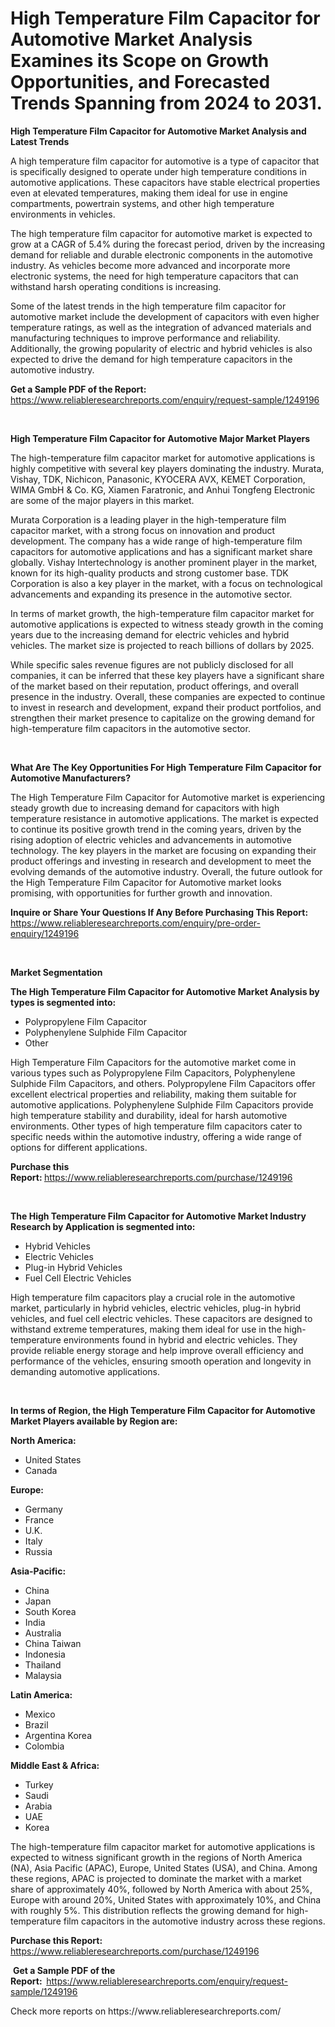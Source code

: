 <p><h1>High Temperature Film Capacitor for Automotive Market Analysis Examines its Scope on Growth Opportunities, and Forecasted Trends Spanning from 2024 to 2031.</h1></p><p><strong>High Temperature Film Capacitor for Automotive Market Analysis and Latest Trends</strong></p>
<p><p>A high temperature film capacitor for automotive is a type of capacitor that is specifically designed to operate under high temperature conditions in automotive applications. These capacitors have stable electrical properties even at elevated temperatures, making them ideal for use in engine compartments, powertrain systems, and other high temperature environments in vehicles.</p><p>The high temperature film capacitor for automotive market is expected to grow at a CAGR of 5.4% during the forecast period, driven by the increasing demand for reliable and durable electronic components in the automotive industry. As vehicles become more advanced and incorporate more electronic systems, the need for high temperature capacitors that can withstand harsh operating conditions is increasing.</p><p>Some of the latest trends in the high temperature film capacitor for automotive market include the development of capacitors with even higher temperature ratings, as well as the integration of advanced materials and manufacturing techniques to improve performance and reliability. Additionally, the growing popularity of electric and hybrid vehicles is also expected to drive the demand for high temperature capacitors in the automotive industry.</p></p>
<p><strong>Get a Sample PDF of the Report:&nbsp;</strong> <a href="https://www.reliableresearchreports.com/enquiry/request-sample/1249196">https://www.reliableresearchreports.com/enquiry/request-sample/1249196</a></p>
<p>&nbsp;</p>
<p><strong>High Temperature Film Capacitor for Automotive Major Market Players</strong></p>
<p><p>The high-temperature film capacitor market for automotive applications is highly competitive with several key players dominating the industry. Murata, Vishay, TDK, Nichicon, Panasonic, KYOCERA AVX, KEMET Corporation, WIMA GmbH & Co. KG, Xiamen Faratronic, and Anhui Tongfeng Electronic are some of the major players in this market.</p><p>Murata Corporation is a leading player in the high-temperature film capacitor market, with a strong focus on innovation and product development. The company has a wide range of high-temperature film capacitors for automotive applications and has a significant market share globally. Vishay Intertechnology is another prominent player in the market, known for its high-quality products and strong customer base. TDK Corporation is also a key player in the market, with a focus on technological advancements and expanding its presence in the automotive sector.</p><p>In terms of market growth, the high-temperature film capacitor market for automotive applications is expected to witness steady growth in the coming years due to the increasing demand for electric vehicles and hybrid vehicles. The market size is projected to reach billions of dollars by 2025.</p><p>While specific sales revenue figures are not publicly disclosed for all companies, it can be inferred that these key players have a significant share of the market based on their reputation, product offerings, and overall presence in the industry. Overall, these companies are expected to continue to invest in research and development, expand their product portfolios, and strengthen their market presence to capitalize on the growing demand for high-temperature film capacitors in the automotive sector.</p></p>
<p>&nbsp;</p>
<p><strong>What Are The Key Opportunities For High Temperature Film Capacitor for Automotive Manufacturers?</strong></p>
<p><p>The High Temperature Film Capacitor for Automotive market is experiencing steady growth due to increasing demand for capacitors with high temperature resistance in automotive applications. The market is expected to continue its positive growth trend in the coming years, driven by the rising adoption of electric vehicles and advancements in automotive technology. The key players in the market are focusing on expanding their product offerings and investing in research and development to meet the evolving demands of the automotive industry. Overall, the future outlook for the High Temperature Film Capacitor for Automotive market looks promising, with opportunities for further growth and innovation.</p></p>
<p><strong>Inquire or Share Your Questions If Any Before Purchasing This Report:</strong> <a href="https://www.reliableresearchreports.com/enquiry/pre-order-enquiry/1249196">https://www.reliableresearchreports.com/enquiry/pre-order-enquiry/1249196</a></p>
<p>&nbsp;</p>
<p><strong>Market Segmentation</strong></p>
<p><strong>The High Temperature Film Capacitor for Automotive Market Analysis by types is segmented into:</strong></p>
<p><ul><li>Polypropylene Film Capacitor</li><li>Polyphenylene Sulphide Film Capacitor</li><li>Other</li></ul></p>
<p><p>High Temperature Film Capacitors for the automotive market come in various types such as Polypropylene Film Capacitors, Polyphenylene Sulphide Film Capacitors, and others. Polypropylene Film Capacitors offer excellent electrical properties and reliability, making them suitable for automotive applications. Polyphenylene Sulphide Film Capacitors provide high temperature stability and durability, ideal for harsh automotive environments. Other types of high temperature film capacitors cater to specific needs within the automotive industry, offering a wide range of options for different applications.</p></p>
<p><strong>Purchase this Report:&nbsp;</strong><a href="https://www.reliableresearchreports.com/purchase/1249196">https://www.reliableresearchreports.com/purchase/1249196</a></p>
<p>&nbsp;</p>
<p><strong>The High Temperature Film Capacitor for Automotive Market Industry Research by Application is segmented into:</strong></p>
<p><ul><li>Hybrid Vehicles</li><li>Electric Vehicles</li><li>Plug-in Hybrid Vehicles</li><li>Fuel Cell Electric Vehicles</li></ul></p>
<p><p>High temperature film capacitors play a crucial role in the automotive market, particularly in hybrid vehicles, electric vehicles, plug-in hybrid vehicles, and fuel cell electric vehicles. These capacitors are designed to withstand extreme temperatures, making them ideal for use in the high-temperature environments found in hybrid and electric vehicles. They provide reliable energy storage and help improve overall efficiency and performance of the vehicles, ensuring smooth operation and longevity in demanding automotive applications.</p></p>
<p>&nbsp;</p>
<p><strong>In terms of Region, the High Temperature Film Capacitor for Automotive Market Players available by Region are:</strong></p>
<p>
    <p> <strong> North America: </strong>
        <ul>
            <li>United States</li>
            <li>Canada</li>
        </ul>
        </p> 
    <p> <strong> Europe: </strong>
        <ul>
            <li>Germany</li>
            <li>France</li>
            <li>U.K.</li>
            <li>Italy</li>
            <li>Russia</li>
        </ul>
        </p> 
    <p> <strong> Asia-Pacific: </strong>
        <ul>
            <li>China</li>
            <li>Japan</li>
            <li>South Korea</li>
            <li>India</li>
            <li>Australia</li>
            <li>China Taiwan</li>
            <li>Indonesia</li>
            <li>Thailand</li>
            <li>Malaysia</li>
        </ul>
        </p> 
    <p> <strong> Latin America: </strong>
        <ul>
            <li>Mexico</li>
            <li>Brazil</li>
            <li>Argentina Korea</li>
            <li>Colombia</li>
        </ul>
        </p> 
    <p> <strong> Middle East & Africa: </strong>
        <ul>
            <li>Turkey</li>
            <li>Saudi</li>
            <li>Arabia</li>
            <li>UAE</li>
            <li>Korea</li>
        </ul>
    </p>
    </p>
<p><p>The high-temperature film capacitor market for automotive applications is expected to witness significant growth in the regions of North America (NA), Asia Pacific (APAC), Europe, United States (USA), and China. Among these regions, APAC is projected to dominate the market with a market share of approximately 40%, followed by North America with about 25%, Europe with around 20%, United States with approximately 10%, and China with roughly 5%. This distribution reflects the growing demand for high-temperature film capacitors in the automotive industry across these regions.</p></p>
<p><strong>Purchase this Report: </strong><a href="https://www.reliableresearchreports.com/purchase/1249196">https://www.reliableresearchreports.com/purchase/1249196</a></p>
<p>&nbsp;<strong>Get a Sample PDF of the Report:&nbsp;&nbsp;</strong><a href="https://www.reliableresearchreports.com/enquiry/request-sample/1249196">https://www.reliableresearchreports.com/enquiry/request-sample/1249196</a></p>
<p><strong></strong></p>
<p>Check more reports on https://www.reliableresearchreports.com/</p>